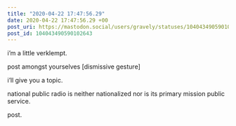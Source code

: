 ```yaml
---
title: "2020-04-22 17:47:56.29"
date: 2020-04-22 17:47:56.29 +00
post_uri: https://mastodon.social/users/gravely/statuses/104043490590102643
post_id: 104043490590102643
---
```

i’m a little verklempt.

post amongst yourselves [dismissive gesture]

i’ll give you a topic.

national public radio is neither nationalized nor is its primary mission public service.

post.


